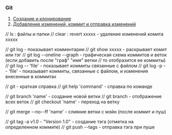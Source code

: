 ### Git

1. [Создание и клонирование](./create&clone.md)
2. [Добавление изменений, коммит и отправка изменений](./add&commit&push.md)




// ls : файлы и папки
// clear :
 revert xxxxx - удаление изменений комита ххххх

// git log - показывает комментарии
// git show xxxxx - раскрывает комит или тэг
// git log --oneline --graph - графическая схема коммитов и веток (если добавить после "граф" "имя" ветки
// то отобразится ее коммиты)
// git log -- 'file' - показывает коммиты связанные с файлом
// git log -p -- 'file' - показывает коммиты, связанные с файлом, и изменения внесенные в коммитах


// git - краткая справка
// git help 'command' - справка по команде

// git branch 'name' - создание новой ветки
// git branch - отображение всех веток
// git checkout 'name' - переход на ветку

// git merge --no--ff 'name' - слияние ветки с мэйн (после коммит и пуш)

// git tag -a v1.0 - "Version 1.0" - создание тэга (отметка на определенном коммите)
// git push --tags - отправка тэга при пуше